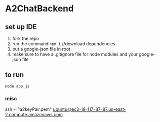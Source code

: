 ﻿# A2ChatBackend
## set up IDE 
1. fork the repo
2. run the command `npm i` //download dependencies
3. put a google-json file in root
4. make sure to have a .gitignore file for node modules and your google-json file

## to run
`node app.js`   

### misc 
ssh -i "a2keyPair.pem" ubuntu@ec2-18-117-87-87.us-east-2.compute.amazonaws.com
